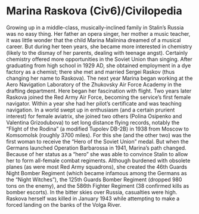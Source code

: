 # Marina Raskova (Civ6)/Civilopedia

Growing up in a middle-class, musically-inclined family in Stalin’s Russia was no easy thing. Her father an opera singer, her mother a music teacher, it was little wonder that the child Marina Malinina dreamed of a musical career. But during her teen years, she became more interested in chemistry (likely to the dismay of her parents, dealing with teenage angst). Certainly chemistry offered more opportunities in the Soviet Union than singing. After graduating from high school in 1929 AD, she obtained employment in a dye factory as a chemist; there she met and married Sergei Raskov (thus changing her name to Raskova). The next year Marina began working at the Aero Navigation Laboratory of the Zhukovsky Air Force Academy in the drafting department. Here began her fascination with flight.
Two years later Raskova joined the Red Army Air Force, becoming the service’s first female navigator. Within a year she had her pilot’s certificate and was teaching navigation. In a world swept up in enthusiasm (and a certain prurient interest) for female aviatrix, she joined two others (Polina Osipenko and Valentina Grizodubova) to set long distance flying records, notably the “Flight of the Rodina” (a modified Tupolev DB-2B) in 1938 from Moscow to Komsomolsk (roughly 3700 miles). For this she (and the other two) was the first woman to receive the “Hero of the Soviet Union” medal.
But when the Germans launched Operation Barbarossa in 1941, Marina’s path changed. Because of her status as a “hero” she was able to convince Stalin to allow her to form all-female combat regiments. Although burdened with obsolete planes (as were most Red Army squadrons), she created the 46th Guards Night Bomber Regiment (which became infamous among the Germans as the “Night Witches”), the 125th Guards Bomber Regiment (dropped 980 tons on the enemy), and the 586th Fighter Regiment (38 confirmed kills as bomber escorts). In the bitter skies over Russia, casualties were high. Raskova herself was killed in January 1943 while attempting to make a forced landing on the banks of the Volga River.